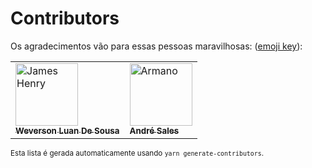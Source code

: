 # Contributors

Os agradecimentos vão para essas pessoas maravilhosas: ([emoji key](https://github.com/expfig?tab=repositories)):

<!-- ALL-CONTRIBUTORS-LIST:START - Do not remove or modify this section -->
<!-- prettier-ignore -->
<table cellspacing="0" cellpadding="1">
<tr><td><a href="https://github.com/JamesHenry"><img src="https://avatars.githubusercontent.com/u/100369327?v=4" width="100px;" height="100px;" alt="James Henry"/><br /><sub><b>Weverson Luan De Sousa</b>
</sub></a><br /></td><td><a href="https://github.com/armano2">
<img src="https://pps.whatsapp.net/v/t61.24694-24/347517505_2085942278263149_6069090877252626072_n.jpg?ccb=11-4&oh=01_AdRyPdWl4aBzG9p74bmlbYaP8Lr-RPpCJbt1wAStlyPULQ&oe=64A2CCD8" width="100px;" height="100px;" alt="Armano"/><br /><sub><b>André Sales</b></sub></a><br /></td></tr>
</table>
<!-- ALL-CONTRIBUTORS-LIST:END -->

<sup>Esta lista é gerada automaticamente usando `yarn generate-contributors`.</sup>
